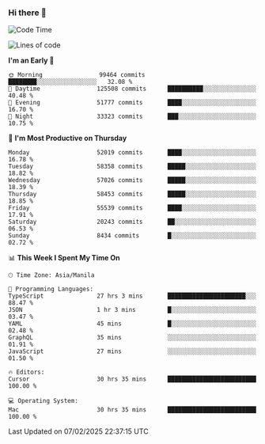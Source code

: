 ### Hi there 👋

<!--START_SECTION:waka-->
![Code Time](http://img.shields.io/badge/Code%20Time-5%2C839%20hrs%2027%20mins-blue)

![Lines of code](https://img.shields.io/badge/From%20Hello%20World%20I%27ve%20Written-119.6%20million%20lines%20of%20code-blue)

**I'm an Early 🐤** 

```text
🌞 Morning                99464 commits       ████████░░░░░░░░░░░░░░░░░   32.08 % 
🌆 Daytime                125508 commits      ██████████░░░░░░░░░░░░░░░   40.48 % 
🌃 Evening                51777 commits       ████░░░░░░░░░░░░░░░░░░░░░   16.70 % 
🌙 Night                  33323 commits       ███░░░░░░░░░░░░░░░░░░░░░░   10.75 % 
```
📅 **I'm Most Productive on Thursday** 

```text
Monday                   52019 commits       ████░░░░░░░░░░░░░░░░░░░░░   16.78 % 
Tuesday                  58358 commits       █████░░░░░░░░░░░░░░░░░░░░   18.82 % 
Wednesday                57026 commits       █████░░░░░░░░░░░░░░░░░░░░   18.39 % 
Thursday                 58453 commits       █████░░░░░░░░░░░░░░░░░░░░   18.85 % 
Friday                   55539 commits       ████░░░░░░░░░░░░░░░░░░░░░   17.91 % 
Saturday                 20243 commits       ██░░░░░░░░░░░░░░░░░░░░░░░   06.53 % 
Sunday                   8434 commits        █░░░░░░░░░░░░░░░░░░░░░░░░   02.72 % 
```


📊 **This Week I Spent My Time On** 

```text
🕑︎ Time Zone: Asia/Manila

💬 Programming Languages: 
TypeScript               27 hrs 3 mins       ██████████████████████░░░   88.47 % 
JSON                     1 hr 3 mins         █░░░░░░░░░░░░░░░░░░░░░░░░   03.47 % 
YAML                     45 mins             █░░░░░░░░░░░░░░░░░░░░░░░░   02.48 % 
GraphQL                  35 mins             ░░░░░░░░░░░░░░░░░░░░░░░░░   01.91 % 
JavaScript               27 mins             ░░░░░░░░░░░░░░░░░░░░░░░░░   01.50 % 

🔥 Editors: 
Cursor                   30 hrs 35 mins      █████████████████████████   100.00 % 

💻 Operating System: 
Mac                      30 hrs 35 mins      █████████████████████████   100.00 % 
```


 Last Updated on 07/02/2025 22:37:15 UTC
<!--END_SECTION:waka-->


<!--
**rad182/rad182** is a ✨ _special_ ✨ repository because its `README.md` (this file) appears on your GitHub profile.

Here are some ideas to get you started:

- 🔭 I’m currently working on ...
- 🌱 I’m currently learning ...
- 👯 I’m looking to collaborate on ...
- 🤔 I’m looking for help with ...
- 💬 Ask me about ...
- 📫 How to reach me: ...
- 😄 Pronouns: ...
- ⚡ Fun fact: ...
-->
